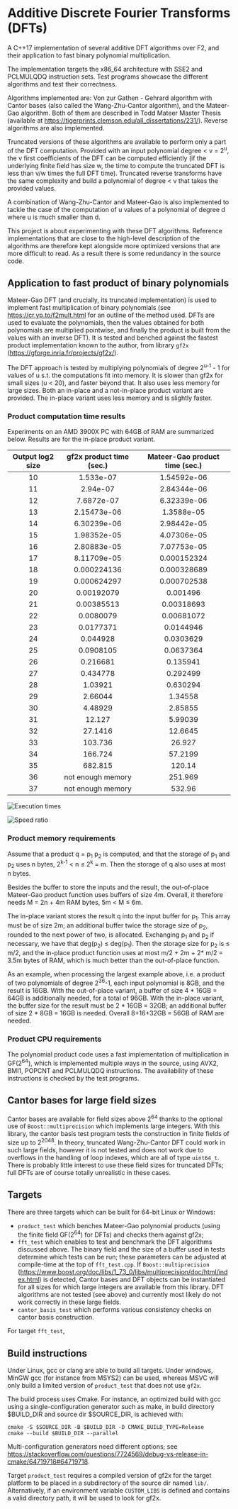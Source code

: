 # Additive Discrete Fourier Transforms (DFTs)
A C++17 implementation of several additive DFT algorithms over F2, and their application to fast binary polynomial multiplication.

The implementation targets the x86_64 architecture with SSE2 and PCLMULQDQ instruction sets. Test programs showcase the different algorithms and test their correctness.

Algorithms implemented are: Von zur Gathen - Gehrard algorithm with Cantor bases (also called the Wang-Zhu-Cantor algorithm),  and the Mateer-Gao algorithm. Both of them are described in Todd Mateer Master Thesis (available at https://tigerprints.clemson.edu/all_dissertations/231/). Reverse algorithms are also implemented.

Truncated versions of these algorithms are available to perform only a part of the DFT computation. Provided with an input polynomial degree < v = 2<sup>u</sup>, the v first coefficients of the DFT can be computed efficiently (if the underlying finite field has size w, the time to compute the truncated DFT is less than v/w times the full DFT time). Truncated reverse transforms have the same complexity and build a polynomial of degree < v that takes the provided values.

A combination of Wang-Zhu-Cantor and Mateer-Gao is also implemented to tackle the case of the computation of u values of a polynomial of degree d where u is much smaller than d.

This project is about experimenting with these DFT algorithms. Reference implementations that are close to the high-level description of the algorithms are therefore kept alongside more optimized versions that are more difficult to read. As a result there is some redundancy in the source code.

## Application to fast product of binary polynomials

Mateer-Gao DFT (and crucially, its truncated implementation) is used to implement fast multiplication of binary polynomials (see https://cr.yp.to/f2mult.html for an outline of the method used. DFTs are used to evaluate the polynomials, then the values obtained for both polynomials are multiplied pointwise, and finally the product is built from the values with an inverse DFT). It is tested and benched against the fastest product implementation known to the author, from library `gf2x` (https://gforge.inria.fr/projects/gf2x/).

The DFT approach is tested by multiplying polynomials of degree 2<sup>u-1</sup> - 1 for values of u s.t. the computations fit into memory. It is slower than gf2x for small sizes (u < 20), and faster beyond that. It also uses less memory for large sizes. 
Both an in-place and a not-in-place product variant are provided. The in-place variant uses less memory and is slightly faster.

### Product computation time results

Experiments on an AMD 3900X PC with 64GB of RAM are summarized below. Results are for the in-place product variant.

|Output log2 size|gf2x product time (sec.)|Mateer-Gao product time (sec.)|
|:----:|:----:|:----:|
|10| 1.533e-07| 1.54592e-06|
|11| 2.94e-07| 2.84344e-06|
|12| 7.6872e-07| 6.32339e-06|
|13| 2.15473e-06| 1.3588e-05|
|14| 6.30239e-06| 2.98442e-05|
|15| 1.98352e-05| 4.07306e-05|
|16| 2.80883e-05| 7.07753e-05|
|17| 8.11709e-05| 0.000152324|
|18| 0.000224136| 0.000328689|
|19| 0.000624297| 0.000702538|
|20| 0.00192079| 0.001496|
|21| 0.00385513| 0.00318693|
|22| 0.0080079| 0.00681072|
|23| 0.0177371| 0.0144946|
|24| 0.044928| 0.0303629|
|25| 0.0908105| 0.0637364|
|26| 0.216681| 0.135941|
|27| 0.434778| 0.292499|
|28| 1.03921| 0.630294|
|29| 2.66044| 1.34558|
|30| 4.48929| 2.85855|
|31| 12.127| 5.99039|
|32| 27.1416| 12.6645|
|33| 103.736| 26.927|
|34| 166.724| 57.2199|
|35| 682.815| 120.14|
|36| not enough memory| 251.969|
|37| not enough memory| 532.96|

![Execution times](https://github.com/kunzjacq/Additive_DFTs/blob/master/times.png?raw=true)

![Speed ratio](https://github.com/kunzjacq/Additive_DFTs/blob/master/speed_ratio.png?raw=true)

### Product memory requirements

Assume that a product q = p<sub>1</sub> p<sub>2</sub> is computed, and that the storage of p<sub>1</sub> and p<sub>2</sub> uses n bytes, 2<sup>k-1</sup> < n ≤ 2<sup>k</sup> = m. Then the storage of q also uses at most n bytes. 

Besides the buffer to store the inputs and the result, the out-of-place Mateer-Gao product function uses buffers of size 4m. Overall, it therefore needs M = 2n + 4m RAM bytes, 5m < M ≤ 6m.

The in-place variant stores the result q into the input buffer for p<sub>1</sub>. This array must be of size 2m; an additional buffer twice the storage size of p<sub>2</sub>, rounded to the next power of two, is allocated. Exchanging p<sub>1</sub> and p<sub>2</sub> if necessary, we have that deg(p<sub>2</sub>) ≤ deg(p<sub>1</sub>). Then the storage size for p<sub>2</sub> is ≤ m/2, and the in-place product function uses at most m/2 + 2m + 2\* m/2 = 3.5m bytes of RAM, which is much better than the out-of-place function.

As an example, when processing the largest example above, i.e. a product of two polynomials of degree 2<sup>36</sup>-1, each input polynomial is 8GB, and the result is 16GB. With the out-of-place variant, a buffer of size 4 \* 16GB = 64GB is additionally needed, for a total of 96GB. With the in-place variant, the buffer size for the result must be 2 \* 16GB = 32GB; an additional buffer of size 2 \* 8GB = 16GB is needed. Overall 8+16+32GB = 56GB of RAM are needed.

### Product CPU requirements

The polynomial product code uses a fast implementation of multiplication in GF(2<sup>64</sup>), which is implemented multiple ways in the source, using AVX2, BMI1, POPCNT and PCLMULQDQ instructions. The availability of these instructions is checked by the test programs.

## Cantor bases for large field sizes

Cantor bases are available for field sizes above 2<sup>64</sup> thanks to the optional use of `Boost::multiprecision` which implements large integers. With this library, the cantor basis test program tests the construction in finite fields of size up to 2<sup>2048</sup>. In theory, truncated Wang-Zhu-Cantor DFT could work in such large fields, however it is not tested and does not work due to overflows in the handling of loop indexes, which are all of type `uint64_t`. There is probably little interest to use these field sizes for truncated DFTs; full DFTs are of course totally unrealistic in these cases.

## Targets
There are three targets which can be built for 64-bit Linux or Windows:
  * `product_test` which benches Mateer-Gao polynomial products (using the finite field GF(2<sup>64</sup>) for DFTs) and checks them against gf2x;
  * `fft_test` which enables to test and benchmark the DFT algorithms discussed above. The binary field and the size of a buffer used in tests determine which tests can be run; these parameters can be adjusted at compile-time at the top of `fft_test.cpp`. If `Boost::multiprecision` (https://www.boost.org/doc/libs/1_73_0/libs/multiprecision/doc/html/index.html) is detected, Cantor bases and DFT objects can be instantiated for all sizes for which large integers are available from this library. DFT algorithms are not tested (see above) and currently most likely do not work correctly in these large fields. 
  * `cantor_basis_test` which performs various consistency checks on cantor basis construction.

For target `fft_test`,

## Build instructions
Under Linux, gcc or clang are able to build all targets. Under windows, MinGW gcc (for instance from MSYS2) can be used, whereas MSVC will only build a limited version of `product_test` that does not use `gf2x`. 

The build process uses Cmake. For instance, an optimized build with gcc using a single-configuration generator such as make, in build directory \$BUILD_DIR and source dir \$SOURCE_DIR, is achieved with:

    cmake -S $SOURCE_DIR -B $BUILD_DIR -D CMAKE_BUILD_TYPE=Release
    cmake --build $BUILD_DIR --parallel

Multi-configuration generators need different options; see https://stackoverflow.com/questions/7724569/debug-vs-release-in-cmake/64719718#64719718. 

Target `product_test` requires a compiled version of gf2x for the target platform to be placed in a subdirectory of the source dir named `lib/`. Alternatively, if an environment variable `CUSTOM_LIBS` is defined and contains a valid directory path, it will be used to look for gf2x.





